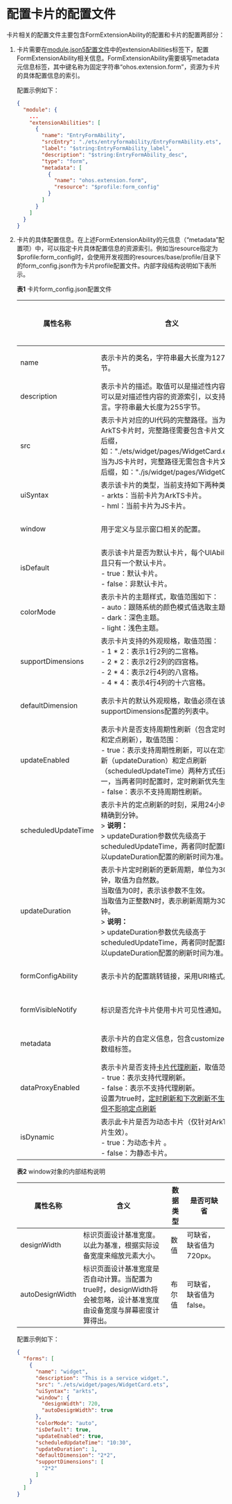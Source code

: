 # 配置卡片的配置文件


卡片相关的配置文件主要包含FormExtensionAbility的配置和卡片的配置两部分：


1. 卡片需要在[module.json5配置文件](../quick-start/module-configuration-file.md)中的extensionAbilities标签下，配置FormExtensionAbility相关信息。FormExtensionAbility需要填写metadata元信息标签，其中键名称为固定字符串“ohos.extension.form”，资源为卡片的具体配置信息的索引。

   配置示例如下：


   ```json
   {
     "module": {
       ...
       "extensionAbilities": [
         {
           "name": "EntryFormAbility",
           "srcEntry": "./ets/entryformability/EntryFormAbility.ets",
           "label": "$string:EntryFormAbility_label",
           "description": "$string:EntryFormAbility_desc",
           "type": "form",
           "metadata": [
             {
               "name": "ohos.extension.form",
               "resource": "$profile:form_config"
             }
           ]
         }
       ]
     }
   }
   ```

2. 卡片的具体配置信息。在上述FormExtensionAbility的元信息（“metadata”配置项）中，可以指定卡片具体配置信息的资源索引。例如当resource指定为$profile:form_config时，会使用开发视图的resources/base/profile/目录下的form_config.json作为卡片profile配置文件。内部字段结构说明如下表所示。

   **表1** 卡片form_config.json配置文件

   | 属性名称 | 含义 | 数据类型 | 是否可缺省 |
   | -------- | -------- | -------- | -------- |
   | name | 表示卡片的类名，字符串最大长度为127字节。 | 字符串 | 否 |
   | description | 表示卡片的描述。取值可以是描述性内容，也可以是对描述性内容的资源索引，以支持多语言。字符串最大长度为255字节。 | 字符串 | 可缺省，缺省为空。 |
   | src | 表示卡片对应的UI代码的完整路径。当为ArkTS卡片时，完整路径需要包含卡片文件的后缀，如："./ets/widget/pages/WidgetCard.ets"。当为JS卡片时，完整路径无需包含卡片文件的后缀，如："./js/widget/pages/WidgetCard" | 字符串 | 否 |
   | uiSyntax | 表示该卡片的类型，当前支持如下两种类型：<br/>-&nbsp;arkts：当前卡片为ArkTS卡片。<br/>-&nbsp;hml：当前卡片为JS卡片。 | 字符串 | 可缺省，缺省值为hml |
   | window | 用于定义与显示窗口相关的配置。 | 对象 | 可缺省，缺省值见表2。 |
   | isDefault | 表示该卡片是否为默认卡片，每个UIAbility有且只有一个默认卡片。<br/>-&nbsp;true：默认卡片。<br/>-&nbsp;false：非默认卡片。 | 布尔值 | 否 |
   | colorMode | 表示卡片的主题样式，取值范围如下：<br/>-&nbsp;auto：跟随系统的颜色模式值选取主题。<br/>-&nbsp;dark：深色主题。<br/>-&nbsp;light：浅色主题。 | 字符串 | 可缺省，缺省值为“auto”。 |
   | supportDimensions | 表示卡片支持的外观规格，取值范围：<br/>-&nbsp;1&nbsp;\*&nbsp;2：表示1行2列的二宫格。<br/>-&nbsp;2&nbsp;\*&nbsp;2：表示2行2列的四宫格。<br/>-&nbsp;2&nbsp;\*&nbsp;4：表示2行4列的八宫格。<br/>-&nbsp;4&nbsp;\*&nbsp;4：表示4行4列的十六宫格。 | 字符串数组 | 否 |
   | defaultDimension | 表示卡片的默认外观规格，取值必须在该卡片supportDimensions配置的列表中。 | 字符串 | 否 |
   | updateEnabled | 表示卡片是否支持周期性刷新（包含定时刷新和定点刷新），取值范围：<br/>-&nbsp;true：表示支持周期性刷新，可以在定时刷新（updateDuration）和定点刷新（scheduledUpdateTime）两种方式任选其一，当两者同时配置时，定时刷新优先生效。<br/>-&nbsp;false：表示不支持周期性刷新。 | 布尔类型 | 否 |
   | scheduledUpdateTime | 表示卡片的定点刷新的时刻，采用24小时制，精确到分钟。<br/>&gt;&nbsp;**说明：**<br/>&gt;&nbsp;updateDuration参数优先级高于scheduledUpdateTime，两者同时配置时，以updateDuration配置的刷新时间为准。 | 字符串 | 可缺省，缺省时不进行定点刷新。 |
   | updateDuration | 表示卡片定时刷新的更新周期，单位为30分钟，取值为自然数。<br/>当取值为0时，表示该参数不生效。<br/>当取值为正整数N时，表示刷新周期为30\*N分钟。<br/>&gt;&nbsp;**说明：**<br/>&gt;&nbsp;updateDuration参数优先级高于scheduledUpdateTime，两者同时配置时，以updateDuration配置的刷新时间为准。 | 数值 | 可缺省，缺省值为“0”。 |
   | formConfigAbility | 表示卡片的配置跳转链接，采用URI格式。 | 字符串 | 可缺省，缺省值为空。 |
   | formVisibleNotify | 标识是否允许卡片使用卡片可见性通知。 | 字符串 | 可缺省，缺省值为空。 |
   | metadata | 表示卡片的自定义信息，包含customizeData数组标签。 | 对象 | 可缺省，缺省值为空。 |
   | dataProxyEnabled | 表示卡片是否支持[卡片代理刷新](./arkts-ui-widget-update-by-proxy.md)，取值范围：<br/>-&nbsp;true：表示支持代理刷新。<br/>-&nbsp;false：表示不支持代理刷新。<br/>设置为true时，[定时刷新和下次刷新不生效，但不影响定点刷新](./arkts-ui-widget-update-by-time.md) | 布尔类型 | 可缺省，缺省值为false。 |
   | isDynamic | 表示此卡片是否为动态卡片（仅针对ArkTS卡片生效）。 <br/>-&nbsp;true：为动态卡片 。<br/>-&nbsp;false：为静态卡片。<br/>| 布尔类型 | 可缺省，缺省值为true。 |

   **表2** window对象的内部结构说明

   | 属性名称 | 含义 | 数据类型 | 是否可缺省 |
   | -------- | -------- | -------- | -------- |
   | designWidth | 标识页面设计基准宽度。以此为基准，根据实际设备宽度来缩放元素大小。 | 数值 | 可缺省，缺省值为720px。 |
   | autoDesignWidth | 标识页面设计基准宽度是否自动计算。当配置为true时，designWidth将会被忽略，设计基准宽度由设备宽度与屏幕密度计算得出。 | 布尔值 | 可缺省，缺省值为false。 |

   配置示例如下：


   ```json
   {
     "forms": [
       {
         "name": "widget",
         "description": "This is a service widget.",
         "src": "./ets/widget/pages/WidgetCard.ets",
         "uiSyntax": "arkts",
         "window": {
           "designWidth": 720,
           "autoDesignWidth": true
         },
         "colorMode": "auto",
         "isDefault": true,
         "updateEnabled": true,
         "scheduledUpdateTime": "10:30",
         "updateDuration": 1,
         "defaultDimension": "2*2",
         "supportDimensions": [
           "2*2"
         ]
       }
     ]
   }
   ```
